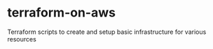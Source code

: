 # terraform-on-aws
Terraform scripts to create and setup basic infrastructure for various resources
